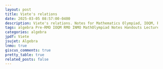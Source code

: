 ```yaml
---
layout: post
title: Viete's relations
date: 2025-03-05 08:57:00-0400
description: Viete's relations. Notes for Mathematics Olympiad, IOQM, RMO, INMO. Problem set, Solutions, Questions, Answers, Hints, Walkthroughs, Discussions.
tags: algebra Pre-RMO IOQM RMO INMO MathOlympiad Notes Handouts LectureNotes
categories: algebra
jpdf: Viete
jsujet: Algebra
lnmo: true
giscus_comments: true
pretty_table: true
related_posts: false
---
```

